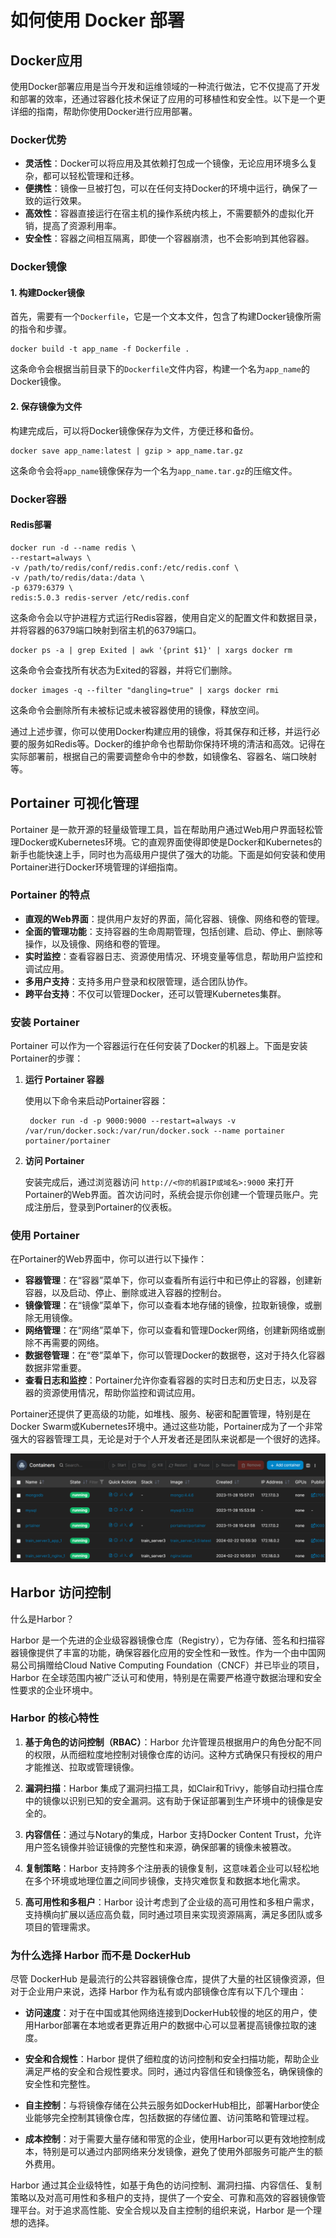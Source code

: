 # 如何使用 Docker 部署

## Docker应用

使用Docker部署应用是当今开发和运维领域的一种流行做法，它不仅提高了开发和部署的效率，还通过容器化技术保证了应用的可移植性和安全性。以下是一个更详细的指南，帮助你使用Docker进行应用部署。

### Docker优势

- **灵活性**：Docker可以将应用及其依赖打包成一个镜像，无论应用环境多么复杂，都可以轻松管理和迁移。
- **便携性**：镜像一旦被打包，可以在任何支持Docker的环境中运行，确保了一致的运行效果。
- **高效性**：容器直接运行在宿主机的操作系统内核上，不需要额外的虚拟化开销，提高了资源利用率。
- **安全性**：容器之间相互隔离，即使一个容器崩溃，也不会影响到其他容器。

### Docker镜像

#### 1. 构建Docker镜像

首先，需要有一个`Dockerfile`，它是一个文本文件，包含了构建Docker镜像所需的指令和步骤。

```shell
docker build -t app_name -f Dockerfile .
```

这条命令会根据当前目录下的`Dockerfile`文件内容，构建一个名为`app_name`的Docker镜像。

#### 2. 保存镜像为文件

构建完成后，可以将Docker镜像保存为文件，方便迁移和备份。

```shell
docker save app_name:latest | gzip > app_name.tar.gz
```

这条命令会将`app_name`镜像保存为一个名为`app_name.tar.gz`的压缩文件。

### Docker容器

#### Redis部署

```shell
docker run -d --name redis \
--restart=always \
-v /path/to/redis/conf/redis.conf:/etc/redis.conf \
-v /path/to/redis/data:/data \
-p 6379:6379 \
redis:5.0.3 redis-server /etc/redis.conf
```

这条命令会以守护进程方式运行Redis容器，使用自定义的配置文件和数据目录，并将容器的6379端口映射到宿主机的6379端口。

```shell
docker ps -a | grep Exited | awk '{print $1}' | xargs docker rm
```
这条命令会查找所有状态为Exited的容器，并将它们删除。


```shell
docker images -q --filter "dangling=true" | xargs docker rmi
```
这条命令会删除所有未被标记或未被容器使用的镜像，释放空间。

通过上述步骤，你可以使用Docker构建应用的镜像，将其保存和迁移，并运行必要的服务如Redis等。Docker的维护命令也帮助你保持环境的清洁和高效。记得在实际部署前，根据自己的需要调整命令中的参数，如镜像名、容器名、端口映射等。

## Portainer 可视化管理

Portainer
是一款开源的轻量级管理工具，旨在帮助用户通过Web用户界面轻松管理Docker或Kubernetes环境。它的直观界面使得即使是Docker和Kubernetes的新手也能快速上手，同时也为高级用户提供了强大的功能。下面是如何安装和使用Portainer进行Docker环境管理的详细指南。

### Portainer 的特点

- **直观的Web界面**：提供用户友好的界面，简化容器、镜像、网络和卷的管理。
- **全面的管理功能**：支持容器的生命周期管理，包括创建、启动、停止、删除等操作，以及镜像、网络和卷的管理。
- **实时监控**：查看容器日志、资源使用情况、环境变量等信息，帮助用户监控和调试应用。
- **多用户支持**：支持多用户登录和权限管理，适合团队协作。
- **跨平台支持**：不仅可以管理Docker，还可以管理Kubernetes集群。

### 安装 Portainer

Portainer 可以作为一个容器运行在任何安装了Docker的机器上。下面是安装Portainer的步骤：

1. **运行 Portainer 容器**

   使用以下命令来启动Portainer容器：

   ```shell
    docker run -d -p 9000:9000 --restart=always -v /var/run/docker.sock:/var/run/docker.sock --name portainer portainer/portainer
   ```

2. **访问 Portainer**

   安装完成后，通过浏览器访问 `http://<你的机器IP或域名>:9000`
   来打开Portainer的Web界面。首次访问时，系统会提示你创建一个管理员账户。完成注册后，登录到Portainer的仪表板。

### 使用 Portainer

在Portainer的Web界面中，你可以进行以下操作：

- **容器管理**：在“容器”菜单下，你可以查看所有运行中和已停止的容器，创建新容器，以及启动、停止、删除或进入容器的控制台。
- **镜像管理**：在“镜像”菜单下，你可以查看本地存储的镜像，拉取新镜像，或删除无用镜像。
- **网络管理**：在“网络”菜单下，你可以查看和管理Docker网络，创建新网络或删除不再需要的网络。
- **数据卷管理**：在“卷”菜单下，你可以管理Docker的数据卷，这对于持久化容器数据非常重要。
- **查看日志和监控**：Portainer允许你查看容器的实时日志和历史日志，以及容器的资源使用情况，帮助你监控和调试应用。

Portainer还提供了更高级的功能，如堆栈、服务、秘密和配置管理，特别是在Docker
Swarm或Kubernetes环境中。通过这些功能，Portainer成为了一个非常强大的容器管理工具，无论是对于个人开发者还是团队来说都是一个很好的选择。

![Portainer](./images/portainer_demo.png)

## Harbor 访问控制

什么是Harbor？

Harbor 是一个先进的企业级容器镜像仓库（Registry），它为存储、签名和扫描容器镜像提供了丰富的功能，确保容器化应用的安全性和一致性。作为一个由中国网易公司捐赠给Cloud
Native Computing Foundation（CNCF）并已毕业的项目，Harbor 在全球范围内被广泛认可和使用，特别是在需要严格遵守数据治理和安全性要求的企业环境中。

### Harbor 的核心特性

1. **基于角色的访问控制（RBAC）**：Harbor 允许管理员根据用户的角色分配不同的权限，从而细粒度地控制对镜像仓库的访问。这种方式确保只有授权的用户才能推送、拉取或管理镜像。

2. **漏洞扫描**：Harbor 集成了漏洞扫描工具，如Clair和Trivy，能够自动扫描仓库中的镜像以识别已知的安全漏洞。这有助于保证部署到生产环境中的镜像是安全的。

3. **内容信任**：通过与Notary的集成，Harbor 支持Docker Content Trust，允许用户签名镜像并验证镜像的完整性和来源，确保部署的镜像未被篡改。

4. **复制策略**：Harbor 支持跨多个注册表的镜像复制，这意味着企业可以轻松地在多个环境或地理位置之间同步镜像，支持灾难恢复和数据本地化需求。

5. **高可用性和多租户**：Harbor 设计考虑到了企业级的高可用性和多租户需求，支持横向扩展以适应高负载，同时通过项目来实现资源隔离，满足多团队或多项目的管理需求。

### 为什么选择 Harbor 而不是 DockerHub

尽管 DockerHub 是最流行的公共容器镜像仓库，提供了大量的社区镜像资源，但对于企业用户来说，选择 Harbor 作为私有或内部镜像仓库有以下几个理由：

- **访问速度**：对于在中国或其他网络连接到DockerHub较慢的地区的用户，使用Harbor部署在本地或者更靠近用户的数据中心可以显著提高镜像拉取的速度。

- **安全和合规性**：Harbor 提供了细粒度的访问控制和安全扫描功能，帮助企业满足严格的安全和合规性要求。同时，通过内容信任和镜像签名，确保镜像的安全性和完整性。

- **自主控制**：与将镜像存储在公共云服务如DockerHub相比，部署Harbor使企业能够完全控制其镜像仓库，包括数据的存储位置、访问策略和管理过程。

- **成本控制**：对于需要大量存储和带宽的企业，使用Harbor可以更有效地控制成本，特别是可以通过内部网络来分发镜像，避免了使用外部服务可能产生的额外费用。

Harbor 通过其企业级特性，如基于角色的访问控制、漏洞扫描、内容信任、复制策略以及对高可用性和多租户的支持，提供了一个安全、可靠和高效的容器镜像管理平台。对于追求高性能、安全合规以及自主控制的组织来说，Harbor
是一个理想的选择。